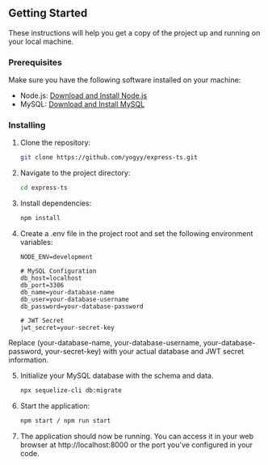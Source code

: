 ## Getting Started

These instructions will help you get a copy of the project up and running on your local machine.

### Prerequisites

Make sure you have the following software installed on your machine:

- Node.js: [Download and Install Node.js](https://nodejs.org/)
- MySQL: [Download and Install MySQL](https://dev.mysql.com/downloads/)

### Installing

1. Clone the repository:

   ```bash
   git clone https://github.com/yogyy/express-ts.git
   ```
2. Navigate to the project directory:

    ```bash
    cd express-ts
    ```
3. Install dependencies:
    ```bash
    npm install
    ```
4. Create a .env file in the project root and set the following environment variables:
    ```env
    NODE_ENV=development

    # MySQL Configuration
    db_host=localhost
    db_port=3306
    db_name=your-database-name
    db_user=your-database-username
    db_password=your-database-password

    # JWT Secret
    jwt_secret=your-secret-key
    ```

Replace (your-database-name, your-database-username, your-database-password, your-secret-key) with your actual database and JWT secret information.

5. Initialize your MySQL database with the schema and data.

    ```bash
    npx sequelize-cli db:migrate
    ```

6. Start the application:

    ```bash
    npm start / npm run start
    ```

7. The application should now be running. You can access it in your web browser at http://localhost:8000 or the port you've configured in your code.

